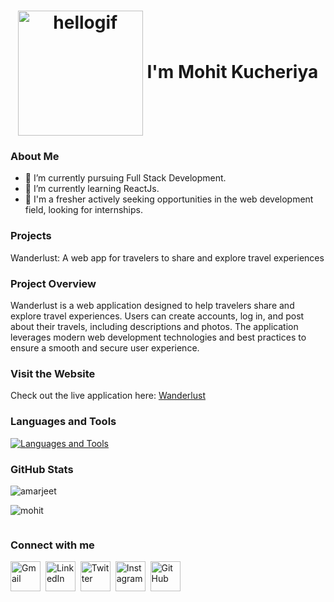  <h1 align="center"><img align="center" src="https://user-images.githubusercontent.com/67560900/107698101-10797e00-6cda-11eb-8357-b7808d66151a.gif" width="200" alt="hellogif"> I'm Mohit Kucheriya</h1>

### About Me

- 🔭 I’m currently pursuing Full Stack Development.
- 🌱 I’m currently learning ReactJs.
- 💼 I'm a fresher actively seeking opportunities in the web development field, looking for internships.

### Projects

 Wanderlust: A web app for travelers to share and explore travel experiences
 ### Project Overview

Wanderlust is a web application designed to help travelers share and explore travel experiences. Users can create accounts, log in, and post about their travels, including descriptions and photos. The application leverages modern web development technologies and best practices to ensure a smooth and secure user experience.

### Visit the Website

Check out the live application here: [Wanderlust](https://wanderlust-srtn.onrender.com/listings)

### Languages and Tools

<p align="left">
  <a href="https://skillicons.dev">
    <img src="https://skillicons.dev/icons?i=html,css,bootstrap,js,express,nodejs,mongodb,react,redux,tailwind,git,github" alt="Languages and Tools"/>
  </a>
</p>

### GitHub Stats

<!-- <img src="https://myreadme.vercel.app/api/embed/Mohit-Kucheriya?panels=userstatistics,toplanguages,commitgraph" alt="reimaginedreadme" /> -->
<p><img align="center" src="https://github-readme-stats.vercel.app/api/top-langs?username=thesiyhbrand&show_icons=true&locale=en&layout=compact" alt="amarjeet" /></p>
<p><img align="center" src="https://github-readme-stats.vercel.app/api?username=Mohit-Kucheriya&show_icons=true&locale=en" alt="mohit" /></p>
<p><img align="center" src="https://github-readme-streak-stats.herokuapp.com/?user=Mohit-Kucheriya&" alt="" /></p>

### Connect with me

[<img src="https://skillicons.dev/icons?i=gmail" alt="Gmail" width="48" >](mailto:kucheriyamohit@gmail.com)&nbsp;
[<img src="https://skillicons.dev/icons?i=linkedin" alt="LinkedIn" width="48">](https://www.linkedin.com/in/mohit-kucheriya-77998924a/)&nbsp; 
[<img src="https://skillicons.dev/icons?i=twitter" alt="Twitter" width="48">](https://x.com/MohitKucheriya)&nbsp; 
[<img src="https://skillicons.dev/icons?i=instagram" alt="Instagram" width="48">](https://www.instagram.com/pisuuu_4022/?next=%2F)&nbsp; 
[<img src="https://skillicons.dev/icons?i=github" alt="GitHub" width="48">](https://github.com/Mohit-Kucheriya)
















